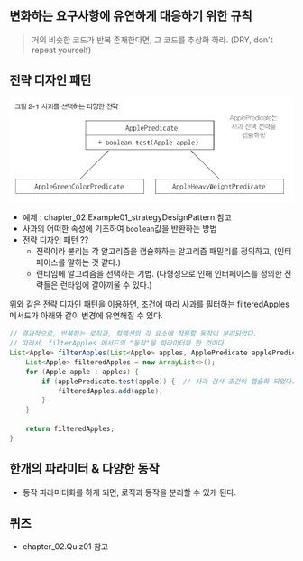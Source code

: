 ## 변화하는 요구사항에 유연하게 대응하기 위한 규칙
> 거의 비슷한 코드가 반복 존재한다면, 그 코드를 추상화 하라. (DRY, don't repeat yourself)

## 전략 디자인 패턴
![img.png](img.png)
- 예제 : chapter_02.Example01_strategyDesignPattern 참고
- 사과의 어떠한 속성에 기초하여 `boolean`값을 반환하는 방법
- 전략 디자인 패턴 ?? 
  - 전략이라 불리는 각 알고리즘을 캡슐화하는 알고리즘 패밀리를 정의하고, (인터페이스를 말하는 것 같다.)
  - 런타임에 알고리즘을 선택하는 기법. (다형성으로 인해 인터페이스를 정의한 전략들은 런타임에 갈아끼울 수 있다.)

위와 같은 전략 디자인 패턴을 이용하면, 조건에 따라 사과를 필터하는 filteredApples 메서드가 아래와 같이 변경에 유연해질 수 있다.
```java
// 결과적으로, 반복하는 로직과, 컬렉션의 각 요소에 적용할 동작이 분리되었다.
// 따라서, filterApples 메서드의 "동작"을 파라미터화 한 것이다. 
List<Apple> filterApples(List<Apple> apples, ApplePredicate applePredicate) {  // 이 부분이 동작 파라미터화 된 것이다!
    List<Apple> filteredApples = new ArrayList<>();
    for (Apple apple : apples) {
        if (applePredicate.test(apple)) {  // 사과 검사 조건이 캡슐화 되었다.
            filteredApples.add(apple);
        }
    }

    return filteredApples;
}
```


## 한개의 파라미터 & 다양한 동작
- 동작 파라미터화를 하게 되면, 로직과 동작을 분리할 수 있게 된다.

## 퀴즈
- chapter_02.Quiz01 참고
